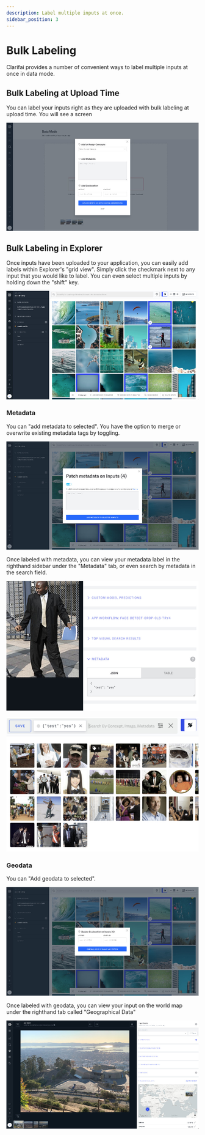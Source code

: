```yaml
---
description: Label multiple inputs at once.
sidebar_position: 3
---
```


# Bulk Labeling

Clarifai provides a number of convenient ways to label multiple inputs at once in data mode.

## Bulk Labeling at Upload Time

You can label your inputs right as they are uploaded with bulk labeling at upload time. You will see a screen

![Bulk Labeling Inputs](/img/bulkLabelonUpload.jpg)

## Bulk Labeling in Explorer

Once inputs have been uploaded to your application, you can easily add labels within Explorer's "grid view". Simply click the checkmark next to any input that you would like to label. You can even select multiple inputs by holding down the "shift" key.

![select multiple inputs](/img/selectMultipleInputs.jpg)

### Metadata

You can "add metadata to selected". You have the option to merge or overwrite existing metadata tags by toggling.

![patch metadata](/img/patchMetadataGridView.jpg)

Once labeled with metadata, you can view your metadata label in the righthand sidebar under the "Metadata" tab, or even search by metadata in the search field.

![metadata tab](/img/metadataTab.jpg)

![metadata search](/img/metadataSearch.jpg)

### Geodata

You can "Add geodata to selected".

![patch geodata](/img/patchGeoDataGridview.jpg)

Once labeled with geodata, you can view your input on the world map under the righthand tab called "Geographical Data"

![geodata tab](/img/geoDataTab.jpg)

